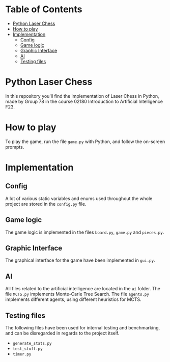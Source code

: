 <!-- omit in toc -->
# Table of Contents

- [Python Laser Chess](#python-laser-chess)
- [How to play](#how-to-play)
- [Implementation](#implementation)
  - [Config](#config)
  - [Game logic](#game-logic)
  - [Graphic Interface](#graphic-interface)
  - [AI](#ai)
  - [Testing files](#testing-files)


# Python Laser Chess
In this repository you'll find the implementation of Laser Chess in Python, made by Group 78 in the course 02180 Introduction to Artificial Intelligence F23.

# How to play
To play the game, run the file `game.py` with Python, and follow the on-screen prompts.

# Implementation
## Config
A lot of various static variables and enums used throughout the whole project are stored in the `config.py` file.
## Game logic
The game logic is implemented in the files `board.py`, `game.py` and `pieces.py`.

## Graphic Interface
The graphical interface for the game have been implemented in `gui.py`.

## AI
All files related to the artificial intelligence are located in the `ai` folder. The file `MCTS.py` implements Monte-Carle Tree Search.
The file `agents.py` implements different agents, using different heuristics for MCTS.

## Testing files
The following files have been used for internal testing and benchmarking, and can be disregarded in regards to the project itself. 

- `generate_stats.py`
- `test_stuff.py`
- `timer.py`
